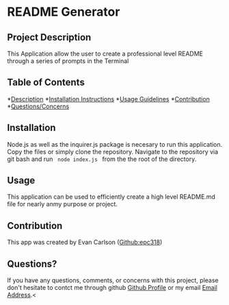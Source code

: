 # README Generator

## Project Description
<p>This Application allow the user to create a professional level README through a series of prompts in the Terminal</p>

## Table of Contents
 *[Description](#description)
 *[Installation Instructions](#installation)
 *[Usage Guidelines](#usage)
 *[Contribution](#contribution)
 *[Questions/Concerns](#questions)

## Installation
<p>Node.js as well as the inquirer.js package is necesary to run this application. Copy the files or simply clone the repository. Navigate to the repository via git bash and run
<code> node index.js </code> from the the root of the directory.</p>

## Usage
<p>This application can be used to efficiently create a high level README.md file for nearly anmy purpose or project.</p>

## Contribution
This app was created by Evan Carlson ([Github:epc318](https://github.com/epc318))

## Questions?
If you have any questions, comments, or concerns with this project, please don't hesitate to contct me through github [Github Profile](https://github.com/epc318) or my email [Email Address](carl4917@umn.edu).<

